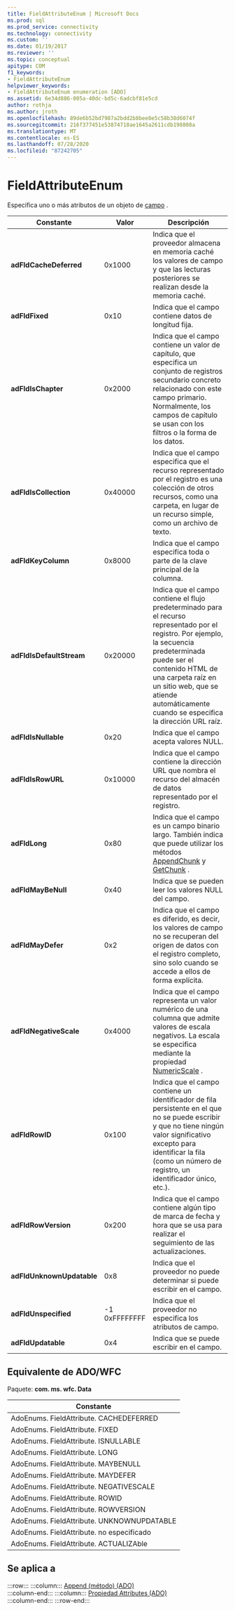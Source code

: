 ```yaml
---
title: FieldAttributeEnum | Microsoft Docs
ms.prod: sql
ms.prod_service: connectivity
ms.technology: connectivity
ms.custom: ''
ms.date: 01/19/2017
ms.reviewer: ''
ms.topic: conceptual
apitype: COM
f1_keywords:
- FieldAttributeEnum
helpviewer_keywords:
- FieldAttributeEnum enumeration [ADO]
ms.assetid: 6e34d886-005a-40dc-bd5c-6adcbf81e5cd
author: rothja
ms.author: jroth
ms.openlocfilehash: 89de6b52bd7987a2bdd2b8bee8e5c58b38d6074f
ms.sourcegitcommit: 216f377451e53874718ae1645a2611cdb198808a
ms.translationtype: MT
ms.contentlocale: es-ES
ms.lasthandoff: 07/28/2020
ms.locfileid: "87242705"
---
```

# <a name="fieldattributeenum"></a>FieldAttributeEnum
Especifica uno o más atributos de un objeto de [campo](../../../ado/reference/ado-api/field-object.md) .  
  
|Constante|Valor|Descripción|  
|--------------|-----------|-----------------|  
|**adFldCacheDeferred**|0x1000|Indica que el proveedor almacena en memoria caché los valores de campo y que las lecturas posteriores se realizan desde la memoria caché.|  
|**adFldFixed**|0x10|Indica que el campo contiene datos de longitud fija.|  
|**adFldIsChapter**|0x2000|Indica que el campo contiene un valor de capítulo, que especifica un conjunto de registros secundario concreto relacionado con este campo primario. Normalmente, los campos de capítulo se usan con los filtros o la forma de los datos.|  
|**adFldIsCollection**|0x40000|Indica que el campo especifica que el recurso representado por el registro es una colección de otros recursos, como una carpeta, en lugar de un recurso simple, como un archivo de texto.|  
|**adFldKeyColumn**|0x8000|Indica que el campo especifica toda o parte de la clave principal de la columna.|  
|**adFldIsDefaultStream**|0x20000|Indica que el campo contiene el flujo predeterminado para el recurso representado por el registro. Por ejemplo, la secuencia predeterminada puede ser el contenido HTML de una carpeta raíz en un sitio web, que se atiende automáticamente cuando se especifica la dirección URL raíz.|  
|**adFldIsNullable**|0x20|Indica que el campo acepta valores NULL.|  
|**adFldIsRowURL**|0x10000|Indica que el campo contiene la dirección URL que nombra el recurso del almacén de datos representado por el registro.|  
|**adFldLong**|0x80|Indica que el campo es un campo binario largo. También indica que puede utilizar los métodos [AppendChunk](../../../ado/reference/ado-api/appendchunk-method-ado.md) y [GetChunk](../../../ado/reference/ado-api/getchunk-method-ado.md) .|  
|**adFldMayBeNull**|0x40|Indica que se pueden leer los valores NULL del campo.|  
|**adFldMayDefer**|0x2|Indica que el campo es diferido, es decir, los valores de campo no se recuperan del origen de datos con el registro completo, sino solo cuando se accede a ellos de forma explícita.|  
|**adFldNegativeScale**|0x4000|Indica que el campo representa un valor numérico de una columna que admite valores de escala negativos. La escala se especifica mediante la propiedad [NumericScale](../../../ado/reference/ado-api/numericscale-property-ado.md) .|  
|**adFldRowID**|0x100|Indica que el campo contiene un identificador de fila persistente en el que no se puede escribir y que no tiene ningún valor significativo excepto para identificar la fila (como un número de registro, un identificador único, etc.).|  
|**adFldRowVersion**|0x200|Indica que el campo contiene algún tipo de marca de fecha y hora que se usa para realizar el seguimiento de las actualizaciones.|  
|**adFldUnknownUpdatable**|0x8|Indica que el proveedor no puede determinar si puede escribir en el campo.|  
|**adFldUnspecified**|-1 0xFFFFFFFF|Indica que el proveedor no especifica los atributos de campo.|  
|**adFldUpdatable**|0x4|Indica que se puede escribir en el campo.|  
  
## <a name="adowfc-equivalent"></a>Equivalente de ADO/WFC  
 Paquete: **com. ms. wfc. Data**  
  
|Constante|  
|--------------|  
|AdoEnums. FieldAttribute. CACHEDEFERRED|  
|AdoEnums. FieldAttribute. FIXED|  
|AdoEnums. FieldAttribute. ISNULLABLE|  
|AdoEnums. FieldAttribute. LONG|  
|AdoEnums. FieldAttribute. MAYBENULL|  
|AdoEnums. FieldAttribute. MAYDEFER|  
|AdoEnums. FieldAttribute. NEGATIVESCALE|  
|AdoEnums. FieldAttribute. ROWID|  
|AdoEnums. FieldAttribute. ROWVERSION|  
|AdoEnums. FieldAttribute. UNKNOWNUPDATABLE|  
|AdoEnums. FieldAttribute. no especificado|  
|AdoEnums. FieldAttribute. ACTUALIZAble|  
  
## <a name="applies-to"></a>Se aplica a  

:::row:::
    :::column:::
        [Append (método) (ADO)](../../../ado/reference/ado-api/append-method-ado.md)  
    :::column-end:::
    :::column:::
        [Propiedad Attributes (ADO)](../../../ado/reference/ado-api/attributes-property-ado.md)  
    :::column-end:::
:::row-end:::
